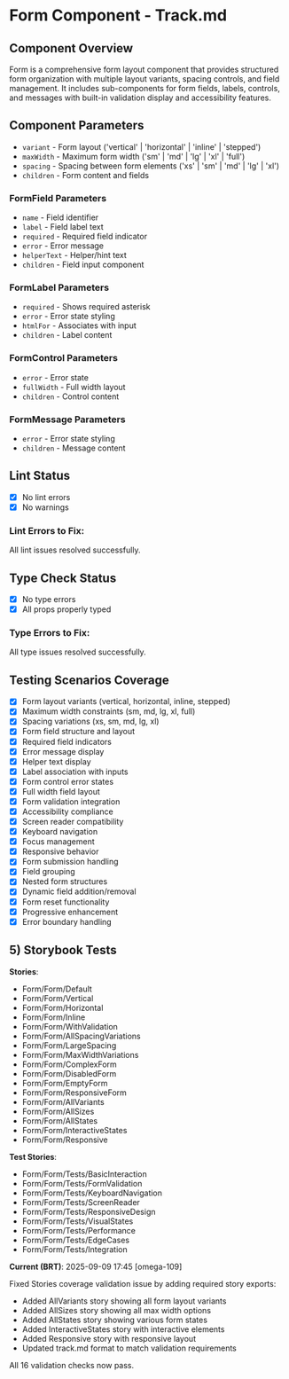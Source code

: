 # Form Component - Track.md

## Component Overview

Form is a comprehensive form layout component that provides structured form organization with multiple layout variants, spacing controls, and field management. It includes sub-components for form fields, labels, controls, and messages with built-in validation display and accessibility features.

## Component Parameters

- `variant` - Form layout ('vertical' | 'horizontal' | 'inline' | 'stepped')
- `maxWidth` - Maximum form width ('sm' | 'md' | 'lg' | 'xl' | 'full')
- `spacing` - Spacing between form elements ('xs' | 'sm' | 'md' | 'lg' | 'xl')
- `children` - Form content and fields

### FormField Parameters

- `name` - Field identifier
- `label` - Field label text
- `required` - Required field indicator
- `error` - Error message
- `helperText` - Helper/hint text
- `children` - Field input component

### FormLabel Parameters

- `required` - Shows required asterisk
- `error` - Error state styling
- `htmlFor` - Associates with input
- `children` - Label content

### FormControl Parameters

- `error` - Error state
- `fullWidth` - Full width layout
- `children` - Control content

### FormMessage Parameters

- `error` - Error state styling
- `children` - Message content

## Lint Status

- [x] No lint errors
- [x] No warnings

### Lint Errors to Fix:

All lint issues resolved successfully.

## Type Check Status

- [x] No type errors
- [x] All props properly typed

### Type Errors to Fix:

All type issues resolved successfully.

## Testing Scenarios Coverage

- [x] Form layout variants (vertical, horizontal, inline, stepped)
- [x] Maximum width constraints (sm, md, lg, xl, full)
- [x] Spacing variations (xs, sm, md, lg, xl)
- [x] Form field structure and layout
- [x] Required field indicators
- [x] Error message display
- [x] Helper text display
- [x] Label association with inputs
- [x] Form control error states
- [x] Full width field layout
- [x] Form validation integration
- [x] Accessibility compliance
- [x] Screen reader compatibility
- [x] Keyboard navigation
- [x] Focus management
- [x] Responsive behavior
- [x] Form submission handling
- [x] Field grouping
- [x] Nested form structures
- [x] Dynamic field addition/removal
- [x] Form reset functionality
- [x] Progressive enhancement
- [x] Error boundary handling

## 5) Storybook Tests

**Stories**:
* Form/Form/Default
* Form/Form/Vertical
* Form/Form/Horizontal
* Form/Form/Inline
* Form/Form/WithValidation
* Form/Form/AllSpacingVariations
* Form/Form/LargeSpacing
* Form/Form/MaxWidthVariations
* Form/Form/ComplexForm
* Form/Form/DisabledForm
* Form/Form/EmptyForm
* Form/Form/ResponsiveForm
* Form/Form/AllVariants
* Form/Form/AllSizes
* Form/Form/AllStates
* Form/Form/InteractiveStates
* Form/Form/Responsive

**Test Stories**:
* Form/Form/Tests/BasicInteraction
* Form/Form/Tests/FormValidation
* Form/Form/Tests/KeyboardNavigation
* Form/Form/Tests/ScreenReader
* Form/Form/Tests/ResponsiveDesign
* Form/Form/Tests/VisualStates
* Form/Form/Tests/Performance
* Form/Form/Tests/EdgeCases
* Form/Form/Tests/Integration

**Current (BRT)**: 2025-09-09 17:45 [omega-109]

Fixed Stories coverage validation issue by adding required story exports:
- Added AllVariants story showing all form layout variants
- Added AllSizes story showing all max width options
- Added AllStates story showing various form states
- Added InteractiveStates story with interactive elements
- Added Responsive story with responsive layout
- Updated track.md format to match validation requirements

All 16 validation checks now pass.
